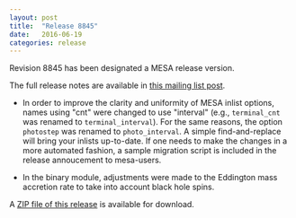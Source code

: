 ```yaml
---
layout: post
title:  "Release 8845"
date:   2016-06-19
categories: release
---
```


Revision 8845 has been designated a MESA release version.

The full release notes are available in [this mailing list post][notes].

[notes]:https://sourceforge.net/p/mesa/mailman/message/35169406/

+ In order to improve the clarity and uniformity of MESA inlist options, names using "cnt" were changed to use "interval" (e.g., `terminal_cnt` was renamed to `terminal_interval`).  For the same reasons, the option `photostep` was renamed to `photo_interval`.  A simple find-and-replace will bring your inlists up-to-date.  If one needs to make the changes in a more automated fashion, a sample migration script is included in the release annoucement to mesa-users.

+ In the binary module, adjustments were made to the Eddington mass
accretion rate to take into account black hole spins.


A [ZIP file of this release][zip] is available for download.

[zip]:http://sourceforge.net/projects/mesa/files/releases/mesa-r8845.zip/download
